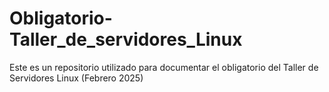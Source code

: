 # Obligatorio-Taller_de_servidores_Linux
Este es un repositorio utilizado para documentar el obligatorio del Taller de Servidores Linux (Febrero 2025)
